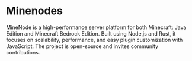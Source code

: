 # Minenodes
MineNode is a high-performance server platform for both Minecraft: Java Edition and Minecraft Bedrock Edition. Built using Node.js and Rust, it focuses on scalability, performance, and easy plugin customization with JavaScript. The project is open-source and invites community contributions.
